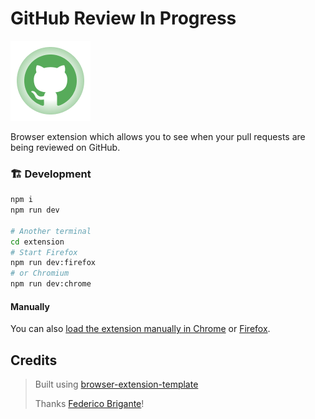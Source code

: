 # GitHub Review In Progress

![Logo](source/icon128.png)

Browser extension which allows you to see when your pull requests are being reviewed on GitHub.

### 🏗 Development

```sh
npm i
npm run dev

# Another terminal
cd extension
# Start Firefox
npm run dev:firefox
# or Chromium
npm run dev:chrome
```

#### Manually

You can also [load the extension manually in Chrome](https://www.smashingmagazine.com/2017/04/browser-extension-edge-chrome-firefox-opera-brave-vivaldi/#google-chrome-opera-vivaldi) or [Firefox](https://www.smashingmagazine.com/2017/04/browser-extension-edge-chrome-firefox-opera-brave-vivaldi/#mozilla-firefox).

## Credits

> Built using [browser-extension-template](https://github.com/fregante/browser-extension-template)
>
> Thanks [Federico Brigante](https://github.com/fregante)!
